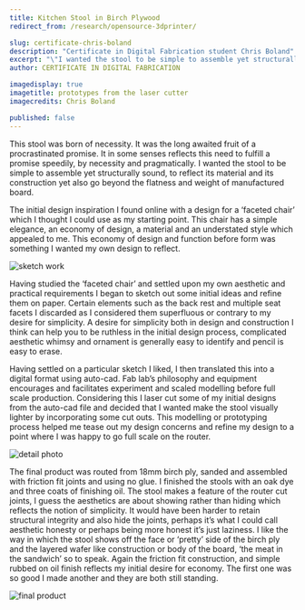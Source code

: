 ```yaml
---
title: Kitchen Stool in Birch Plywood
redirect_from: /research/opensource-3dprinter/

slug: certificate-chris-boland
description: "Certificate in Digital Fabrication student Chris Boland"
excerpt: "\"I wanted the stool to be simple to assemble yet structurally sound, to reflect its material and its construction yet also go beyond the flatness and weight of manufactured board.\""
author: CERTIFICATE IN DIGITAL FABRICATION

imagedisplay: true
imagetitle: prototypes from the laser cutter
imagecredits: Chris Boland

published: false
---
```


This stool was born of necessity. It was the long awaited fruit of a procrastinated promise. It in some senses reflects this need to fulfill a promise speedily, by necessity and pragmatically. I wanted the stool to be simple to assemble yet structurally sound, to reflect its material and its construction yet also go beyond the flatness and weight of manufactured board.

The initial design inspiration I found online with a design for a ‘faceted chair’ which I thought I could use as my starting point. This chair has a simple elegance, an economy of design, a material and an understated style which appealed to me. This economy of design and function before form was something I wanted my own design to reflect.

![sketch work]({{site.url}}/collection_made/2016-02-01-RESEARCH-certificate-chris-boland2.jpg)

Having studied the ‘faceted chair’ and settled upon my own aesthetic and practical requirements I began to sketch out some initial ideas and refine them on paper. Certain elements such as the back rest and multiple seat facets I discarded as I considered them superfluous or contrary to my desire for simplicity. A desire for simplicity both in design and construction I think can help you to be ruthless in the initial design process, complicated aesthetic whimsy and ornament is generally easy to identify and pencil is easy to erase.

Having settled on a particular sketch I liked, I then translated this into a digital format using auto-cad. Fab lab’s philosophy and equipment encourages and facilitates experiment and scaled modelling before full scale production. Considering this I laser cut some of my initial designs from the auto-cad file and decided that I wanted make the stool visually lighter by incorporating some cut outs. This modelling or prototyping process helped me tease out my design concerns and refine my design to a point where I was happy to go full scale on the router.

![detail photo]({{site.url}}/collection_made/2016-02-01-RESEARCH-certificate-chris-boland4.jpg)

The final product was routed from 18mm birch ply, sanded and assembled with friction fit joints and using no glue. I finished the stools with an oak dye and three coats of finishing oil. The stool makes a feature of the router cut joints, I guess the aesthetics are about showing rather than hiding which reflects the notion of simplicity. It would have been harder to retain structural integrity and also hide the joints, perhaps it’s what I could call aesthetic honesty or perhaps being more honest it’s just laziness. I like the way in which the stool shows off the face or ‘pretty’ side of the birch ply and the layered wafer like construction or body of the board, ‘the meat in the sandwich’ so to speak. Again the friction fit construction, and simple rubbed on oil finish reflects my initial desire for economy. The first one was so good I made another and they are both still standing.

![final product]({{site.url}}/collection_made/2016-02-01-RESEARCH-certificate-chris-boland3.jpg)
